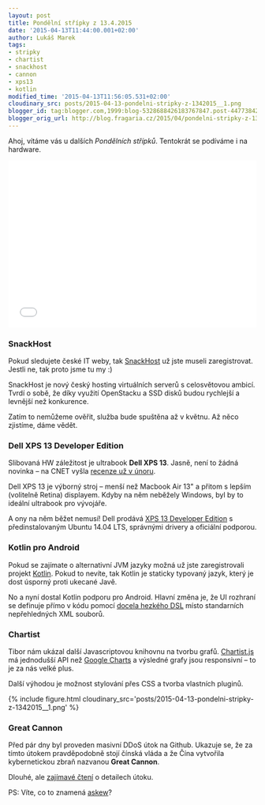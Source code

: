 ```yaml
---
layout: post
title: Pondělní střípky z 13.4.2015
date: '2015-04-13T11:44:00.001+02:00'
author: Lukáš Marek
tags:
- stripky
- chartist
- snackhost
- cannon
- xps13
- kotlin
modified_time: '2015-04-13T11:56:05.531+02:00'
cloudinary_src: posts/2015-04-13-pondelni-stripky-z-1342015__1.png
blogger_id: tag:blogger.com,1999:blog-5328688426183767847.post-4477384220821421398
blogger_orig_url: http://blog.fragaria.cz/2015/04/pondelni-stripky-z-1342015.html
---
```


Ahoj, vítáme vás u dalších *Pondělních střípků*. Tentokrát se podíváme i
na hardware.

<iframe src="//embed.gettyimages.com/embed/85795845?et=zRleQL9DSktvpgJVCQTSBw&amp;sig=xVuXJyfB5DMUMoBnj9pEBT_QeUiErBsqmHKYQaq4Jyw=" width="506" height="338" scrolling="no" frameborder="0" style="width: 100%;"></iframe>

### SnackHost

Pokud sledujete české IT weby, tak [SnackHost](http://snackhost.com) už
jste museli zaregistrovat. Jestli ne, tak proto jsme tu my :)

SnackHost je nový český hosting virtuálních serverů s celosvětovou
ambicí. Tvrdí o sobě, že díky využití OpenStacku a SSD disků budou
rychlejší a levnější než konkurence.

Zatím to nemůžeme ověřit, služba bude spuštěna až v květnu. Až něco
zjistíme, dáme vědět.

### Dell XPS 13 Developer Edition

Slibovaná HW záležitost je ultrabook **Dell XPS 13**. Jasně, není to
žádná novinka – na CNET vyšla [recenze už v
únoru](http://www.cnet.com/products/dell-xps-13-non-touch-2015/).

Dell XPS 13 je výborný stroj – menší než Macbook Air 13" a přitom s
lepším (volitelně Retina) displayem. Kdyby na něm neběžely Windows,
byl by to ideální ultrabook pro vývojáře.

A ony na něm běžet nemusí\! Dell prodává [XPS 13 Developer
Edition](http://www.dell.com/us/business/p/xps-13-linux/pd.aspx) s
předinstalovaným Ubuntu 14.04 LTS, správnými drivery a oficiální
podporou.

### Kotlin pro Android

Pokud se zajímate o alternativní JVM jazyky možná už jste zaregistrovali
projekt [Kotlin](http://kotlinlang.org/). Pokud to nevíte, tak Kotlin je
staticky typovaný jazyk, který je dost úsporný proti ukecané Javě.

No a nyní dostal Kotlin podporu pro Android. Hlavní změna je, že UI
rozhraní se definuje přímo v kódu pomocí [docela hezkého
DSL](http://blog.jetbrains.com/kotlin/2015/04/announcing-anko-for-android/)
místo standarních nepřehledných XML souborů.

### Chartist

Tibor nám ukázal další Javascriptovou knihovnu na tvorbu grafů.
[Chartist.js](http://gionkunz.github.io/chartist-js/) má jednodušší API
než [Google Charts](https://developers.google.com/chart/) a výsledné
grafy jsou responsivní – to je za nás velké plus.

Další výhodou je možnost stylování přes CSS a tvorba vlastních
pluginů.

{% include figure.html cloudinary_src='posts/2015-04-13-pondelni-stripky-z-1342015__1.png' %}

### Great Cannon

Před pár dny byl proveden masivní DDoS útok na Github. Ukazuje se, že za
tímto útokem pravděpodobně stojí čínská vláda a že Čína vytvořila
kybernetickou zbraň nazvanou **Great Cannon**.

Dlouhé, ale [zajímavé
čtení](https://citizenlab.org/2015/04/chinas-great-cannon/) o
detailech útoku.

PS: Víte, co to znamená [askew](https://www.google.cz/?q=askew)?
